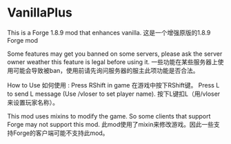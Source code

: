 # VanillaPlus
This is a Forge 1.8.9 mod that enhances vanilla. 
这是一个增强原版的1.8.9 Forge mod

Some features may get you banned on some servers, please ask the server owner weather this feature is legal before using it.
一些功能在某些服务器上使用可能会导致被ban，使用前请先询问服务器的服主此项功能是否合法。

How to Use 如何使用 :
Press RShift in game
在游戏中按下RShift键。
Press L to send L message (Use /vloser <id> to set player name).
按下L键扣L（用/vloser <id> 来设置玩家名称）。

This mod uses mixins to modify the game. So some clients that support Forge may not support this mod.
此mod使用了mixin来修改游戏。因此一些支持Forge的客户端可能不支持此mod。
